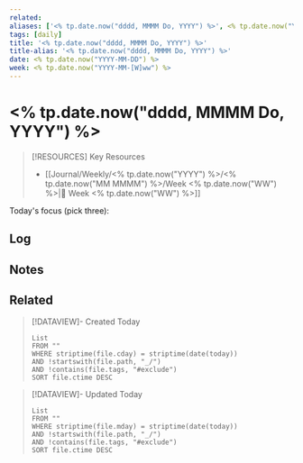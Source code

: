 ```yaml
---
related:
aliases: ['<% tp.date.now("dddd, MMMM Do, YYYY") %>', <% tp.date.now("YYYY-MM-DD") %>]
tags: [daily]
title: '<% tp.date.now("dddd, MMMM Do, YYYY") %>'
title-alias: '<% tp.date.now("dddd, MMMM Do, YYYY") %>'
date: <% tp.date.now("YYYY-MM-DD") %>
week: <% tp.date.now("YYYY-MM-[W]ww") %>
---
```


# <% tp.date.now("dddd, MMMM Do, YYYY") %>

> [!RESOURCES] Key Resources
>
> - [[Journal/Weekly/<% tp.date.now("YYYY") %>/<% tp.date.now("MM MMMM") %>/Week <% tp.date.now("WW") %>|📅 Week <% tp.date.now("WW") %>]]

Today's focus (pick three):

## Log

## Notes

## Related

> [!DATAVIEW]- Created Today
>
> ```dataview
> List
> FROM ""
> WHERE striptime(file.cday) = striptime(date(today))
> AND !startswith(file.path, "_/")
> AND !contains(file.tags, "#exclude")
> SORT file.ctime DESC
> ```

> [!DATAVIEW]- Updated Today
>
> ```dataview
> List
> FROM ""
> WHERE striptime(file.mday) = striptime(date(today))
> AND !startswith(file.path, "_/")
> AND !contains(file.tags, "#exclude")
> SORT file.ctime DESC
> ```
